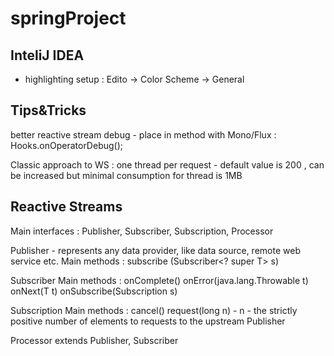 # springProject

## InteliJ IDEA
- highlighting setup : Edito -> Color Scheme -> General


## Tips&Tricks
better reactive stream debug - place in method with Mono/Flux : Hooks.onOperatorDebug();



Classic approach to WS : one thread per request - default value is 200 , can be increased but minimal consumption for thread is 1MB 


## Reactive Streams
Main interfaces : Publisher, Subscriber, Subscription, Processor

Publisher - represents any data provider, like data source, remote web service etc. 
  Main methods :
    subscribe (Subscriber<? super T> s)

Subscriber
  Main methods :
    onComplete()
    onError(java.lang.Throwable t)
    onNext(T t)
    onSubscribe(Subscription s)

Subscription
  Main methods : 
    cancel()
    request(long n) - n - the strictly positive number of elements to requests to the upstream Publisher

Processor extends Publisher<R>, Subscriber<T>
